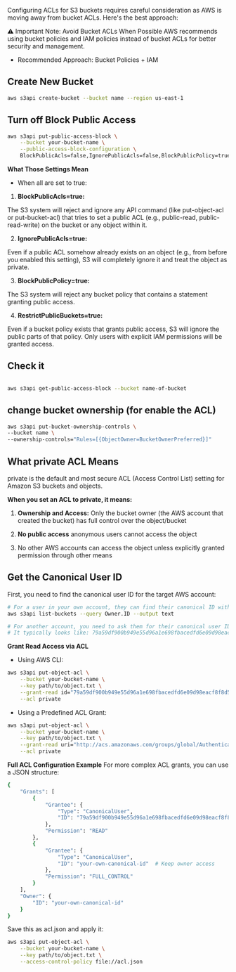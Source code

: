 
Configuring ACLs for S3 buckets requires careful consideration as AWS is moving away from bucket ACLs. Here's the best approach:

⚠️ Important Note: Avoid Bucket ACLs When Possible
AWS recommends using bucket policies and IAM policies instead of bucket ACLs for better security and management.

- Recommended Approach: Bucket Policies + IAM

## Create New Bucket


```bash
aws s3api create-bucket --bucket name --region us-east-1
```

## Turn off Block Public Access

```bash
aws s3api put-public-access-block \
    --bucket your-bucket-name \
    --public-access-block-configuration \
    BlockPublicAcls=false,IgnorePublicAcls=false,BlockPublicPolicy=true,RestrictPublicBuckets=true
```
**What Those Settings Mean**
- When all are set to true:

1. **BlockPublicAcls=true:**

 The S3 system will reject and ignore any API command (like put-object-acl or put-bucket-acl) that tries to set a public ACL (e.g., public-read, public-read-write) on the bucket or any object within it.

2. **IgnorePublicAcls=true:**

 Even if a public ACL somehow already exists on an object (e.g., from before you enabled this setting), S3 will completely ignore it and treat the object as private.

3. **BlockPublicPolicy=true:**

 The S3 system will reject any bucket policy that contains a statement granting public access.

4. **RestrictPublicBuckets=true:**

 Even if a bucket policy exists that grants public access, S3 will ignore the public parts of that policy. Only users with explicit IAM permissions will be granted access.

## Check it

```bash

aws s3api get-public-access-block --bucket name-of-bucket
```

## change bucket ownership (for enable the ACL)

```bash
aws s3api put-bucket-ownership-controls \
--bucket name \
--ownership-controls="Rules=[{ObjectOwner=BucketOwnerPreferred}]"
```

## What private ACL Means
private is the default and most secure ACL (Access Control List) setting for Amazon S3 buckets and objects.

**When you set an ACL to private, it means:**

1. **Ownership and Access:**
Only the bucket owner (the AWS account that created the bucket) has full control over the object/bucket

2. **No public access**
 anonymous users cannot access the object

3. No other AWS accounts can access the object unless explicitly granted permission through other means

## Get the Canonical User ID
First, you need to find the canonical user ID for the target AWS account:

```bash
# For a user in your own account, they can find their canonical ID with:
aws s3api list-buckets --query Owner.ID --output text

# For another account, you need to ask them for their canonical user ID
# It typically looks like: 79a59df900b949e55d96a1e698fbacedfd6e09d98eacf8f8d5218e7cd47ef2be
```
**Grant Read Access via ACL**
- Using AWS CLI:
```bash
aws s3api put-object-acl \
    --bucket your-bucket-name \
    --key path/to/object.txt \
    --grant-read id="79a59df900b949e55d96a1e698fbacedfd6e09d98eacf8f8d5218e7cd47ef2be" \
    --acl private
```
- Using a Predefined ACL Grant:
```bash
aws s3api put-object-acl \
    --bucket your-bucket-name \
    --key path/to/object.txt \
    --grant-read uri="http://acs.amazonaws.com/groups/global/AuthenticatedUsers" \
    --acl private
```
**Full ACL Configuration Example**
For more complex ACL grants, you can use a JSON structure:

```bash
{
    "Grants": [
        {
            "Grantee": {
                "Type": "CanonicalUser",
                "ID": "79a59df900b949e55d96a1e698fbacedfd6e09d98eacf8f8d5218e7cd47ef2be"
            },
            "Permission": "READ"
        },
        {
            "Grantee": {
                "Type": "CanonicalUser",
                "ID": "your-own-canonical-id"  # Keep owner access
            },
            "Permission": "FULL_CONTROL"
        }
    ],
    "Owner": {
        "ID": "your-own-canonical-id"
    }
}
```
Save this as acl.json and apply it:

```bash
aws s3api put-object-acl \
    --bucket your-bucket-name \
    --key path/to/object.txt \
    --access-control-policy file://acl.json
```
